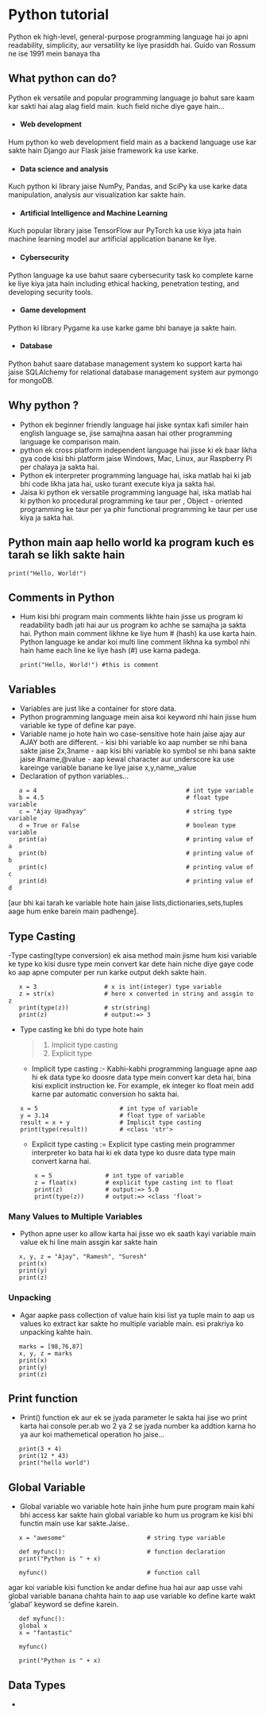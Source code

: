 # Python tutorial 
Python ek high-level, general-purpose programming language hai jo apni readability, simplicity, aur versatility ke liye prasiddh hai. Guido van Rossum ne ise 1991 mein banaya tha

## What python can do?
Python ek versatile and popular programming language jo bahut sare kaam kar sakti hai alag alag field main.
kuch field niche diye gaye hain...

- #### Web development
Hum python ko web development field main as a backend language use kar sakte hain Django aur Flask jaise framework ka use karke.

- #### Data science and analysis
Kuch python ki library jaise NumPy, Pandas, and SciPy ka use karke data manipulation, analysis aur visualization kar sakte hain.

- #### Artificial Intelligence and Machine Learning
Kuch popular library jaise TensorFlow aur PyTorch ka use kiya jata hain machine learning model aur artificial application banane ke liye.

- #### Cybersecurity
Python language ka use bahut saare cybersecurity task ko complete karne ke liye kiya jata hain including ethical hacking, penetration testing, and developing security tools.

- #### Game development
Python ki library Pygame ka use karke game bhi banaye ja sakte hain.

- #### Database
Python bahut saare database management system ko support karta hai jaise SQLAlchemy for relational database management system aur pymongo for mongoDB.

## Why python ?
 - Python ek beginner friendly language hai jiske syntax kafi similer hain english language se, jise samajhna aasan hai other programming language ke comparison main.
 - python ek cross platform independent language hai jisse ki ek baar likha gya code kisi bhi platform jaise Windows, Mac, Linux, aur Raspberry Pi per chalaya ja sakta hai.
 - Python ek interpreter programming language hai, iska matlab hai ki jab bhi code likha jata hai, usko turant execute kiya ja sakta hai. 
 - Jaisa ki python ek versatile programming language hai, iska matlab hai ki python ko procedural programming ke taur per , Object - oriented programming ke taur per ya phir functional programming ke taur per use kiya ja sakta hai.

 ## Python main aap hello world ka program kuch es tarah se likh sakte hain
    print("Hello, World!")

## Comments in Python
 - Hum kisi bhi program main comments likhte hain jisse us program ki readability badh jati hai aur us program ko achhe se samajha ja sakta hai. Python main comment likhne ke liye hum # (hash) ka use karta hain. Python language ke andar koi multi line comment likhna ka symbol nhi hain hame each line ke liye hash (#) use karna padega.
    
    ```
    print("Hello, World!") #this is comment
    ```
 
 ## Variables
 - Variables are just like a container for store data.
 - Python programming language mein aisa koi keyword nhi hain jisse hum variable ke type of define kar paye.
 - Variable name jo hote hain wo case-sensitive hote hain jaise ajay aur AJAY both are different.
        - kisi bhi variable ko aap number se nhi bana sakte jaise 2x,3name 
        - aap kisi bhi variable ko symbol se nhi bana sakte jaise #name,@value
        - aap kewal character aur underscore ka use kareinge variable banane ke liye jaise x,y,name,_value
 - Declaration of python variables...
 ```
    a = 4                                          # int type variable
    b = 4.5                                        # float type variable
    c = "Ajay Upadhyay"                            # string type variable
    d = True or False                              # boolean type variable
    print(a)                                       # printing value of a
    print(b)                                       # printing value of b
    print(c)                                       # printing value of c
    print(d)                                       # printing value of d
 ```
 [aur bhi kai tarah ke variable hote hain jaise lists,dictionaries,sets,tuples aage hum enke barein main padhenge].

 ## Type Casting
 -Type casting(type conversion) ek aisa method main jisme hum kisi variable ke type ko kisi dusre type mein convert kar dete hain niche diye gaye code ko aap apne computer per run karke output dekh sakte hain.
 ```
    x = 3                   # x is int(integer) type variable
    z = str(x)              # here x converted in string and assgin to z
    print(type(z))          # str(string)
    print(z)                # output:=> 3
 ```
 - Type casting ke bhi do type hote hain
    > 1. Implicit type casting
    > 2. Explicit type 
    
    - Implicit type casting :- Kabhi-kabhi programming language apne aap hi ek data type ko doosre data type mein convert kar deta hai, bina kisi explicit instruction ke. For example, ek integer ko float mein add karne par automatic conversion ho sakta hai.
    ```
    x = 5                       # int type of variable
    y = 3.14                    # float type of variable
    result = x + y              # Implicit type casting
    print(type(result))         # <class 'str'>
    ```
    - Explicit type casting := Explicit type casting mein programmer interpreter ko bata hai ki ek data type ko dusre data type main convert karna hai.
    ```
        x = 5               # int type of variable
        z = float(x)        # explicit type casting int to float
        print(z)            # output:=> 5.0
        print(type(z))      # output:=> <class 'float'>
    ```

### Many Values to Multiple Variables
- Python apne user ko allow karta hai jisse wo ek saath kayi variable main value ek hi line main assgin kar sakte hain
```
   x, y, z = "Ajay", "Ramesh", "Suresh"
   print(x)
   print(y)
   print(z)
```

### Unpacking
- Agar aapke pass collection of value hain kisi list ya tuple main to aap us values ko extract kar sakte ho multiple variable main. esi prakriya ko unpacking kahte hain.
```
   marks = [98,76,87]
   x, y, z = marks
   print(x)
   print(y)
   print(z)
```

## Print function
- Print() function ek aur ek se jyada parameter le sakta hai jise wo print karta hai console per.ab wo 2 ya 2 se jyada number ka addtion karna ho ya aur koi mathemetical operation ho jaise...
```
   print(3 + 4)
   print(12 * 43)
   print("hello world")
```

## Global Variable
- Global variable wo variable hote hain jinhe hum pure program main kahi bhi access kar sakte hain
  global variable ko hum us program ke kisi bhi functin main use kar sakte.Jaise..
```
   x = "awesome"                       # string type variable

   def myfunc():                       # function declaration
   print("Python is " + x)             

   myfunc()                            # function call
```

   agar koi variable kisi function ke andar define hua hai aur aap usse vahi global variable banana chahta hain to aap use variable ko define karte wakt 'glabal' keyword se define karein.
```
   def myfunc():
   global x
   x = "fantastic"

   myfunc()

   print("Python is " + x)
```

## Data Types
 -
